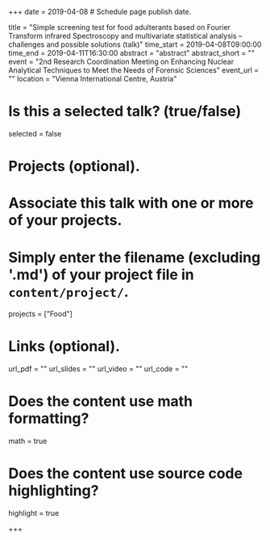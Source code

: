 +++
date = 2019-04-08  # Schedule page publish date.

title = "Simple screening test for food adulterants based on Fourier Transform infrared Spectroscopy and multivariate statistical analysis – challenges and possible solutions (talk)"
time_start = 2019-04-08T09:00:00
time_end = 2019-04-11T16:30:00
abstract = "abstract"
abstract_short = ""
event = "2nd Research Coordination Meeting on Enhancing Nuclear Analytical Techniques to Meet the Needs of Forensic Sciences"
event_url = ""
location = "Vienna International Centre, Austria"

# Is this a selected talk? (true/false)
selected = false

# Projects (optional).
#   Associate this talk with one or more of your projects.
#   Simply enter the filename (excluding '.md') of your project file in `content/project/`.
projects = ["Food"]

# Links (optional).
url_pdf = ""
url_slides = ""
url_video = ""
url_code = ""

# Does the content use math formatting?
math = true

# Does the content use source code highlighting?
highlight = true

+++
